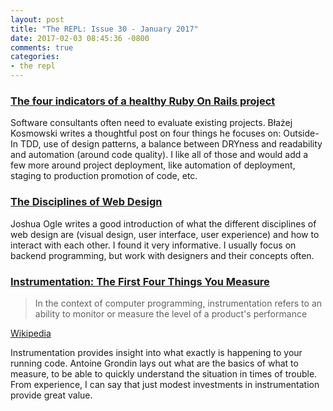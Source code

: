 ```yaml
---
layout: post
title: "The REPL: Issue 30 - January 2017"
date: 2017-02-03 08:45:36 -0800
comments: true
categories:
- the repl
---
```


### [The four indicators of a healthy Ruby On Rails project][four_indicators]

Software consultants often need to evaluate existing projects. Błażej Kosmowski writes a thoughtful post on four things he focuses on: Outside-In TDD, use of design patterns, a balance between DRYness and readability and automation (around code quality). I like all of those and would add a few more around project deployment, like automation of deployment, staging to production promotion of code, etc.

### [The Disciplines of Web Design][design]

Joshua Ogle writes a good introduction of what the different disciplines of web design are (visual design, user interface, user experience) and how to interact with each other. I found it very informative. I usually focus on backend programming, but work with designers and their concepts often.

### [Instrumentation: The First Four Things You Measure][measure]


> In the context of computer programming, instrumentation refers to an ability to monitor or measure the level of a product's performance

[Wikipedia](https://en.wikipedia.org/wiki/Instrumentation_(computer_programming))

Instrumentation provides insight into what exactly is happening to your running code. Antoine Grondin lays out what are the basics of what to measure, to be able to quickly understand the situation in times of trouble. From experience, I can say that just modest investments in instrumentation provide great value.

[four_indicators]: https://medium.com/selleo/the-four-indicators-of-a-healthy-ruby-on-rails-project-35a7c53fb94e#.ay5aau7fc
[design]: https://robots.thoughtbot.com/designing-for-the-web
[measure]: https://honeycomb.io/blog/2017/01/instrumentation-the-first-four-things-you-measure/
